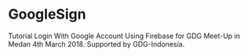 # GoogleSign
Tutorial Login With Google Account Using Firebase for GDG Meet-Up in Medan 4th March 2018. Supported by GDG-Indonesia.
